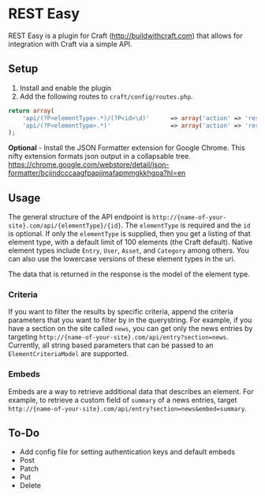REST Easy
=========

REST Easy is a plugin for Craft (http://buildwithcraft.com) that allows for integration with Craft via a simple API.

## Setup
1. Install and enable the plugin
2. Add the following routes to `craft/config/routes.php`.
```php
return array(
    'api/(?P<elementType>.*)/(?P<id>\d)'      => array('action' => 'restEasy/api/request'),
    'api/(?P<elementType>.*)'                 => array('action' => 'restEasy/api/request'),
);
```
**Optional** - Install the JSON Formatter extension for Google Chrome. This nifty extension formats json output in a collapsable tree. https://chrome.google.com/webstore/detail/json-formatter/bcjindcccaagfpapjjmafapmmgkkhgoa?hl=en

## Usage
The general structure of the API endpoint is `http://{name-of-your-site}.com/api/{elementType}/{id}`. The `elementType` is required and the `id` is optional. If only the `elementType` is supplied, then you get a listing of that element type, with a default limit of 100 elements (the Craft default). Native element types include `Entry`, `User`, `Asset`, and `Category` among others. You can also use the lowercase versions of these element types in the uri.

The data that is returned in the response is the model of the element type.

### Criteria

If you want to filter the results by specific criteria, append the criteria parameters that you want to filter by in the querystring. For example, if you have a section on the site called `news`, you can get only the news entries by targeting `http://{name-of-your-site}.com/api/entry?section=news`. Currently, all string based parameters that can be passed to an `ElementCriteriaModel` are supported.

### Embeds
Embeds are a way to retrieve additional data that describes an element. For example, to retrieve a custom field of `summary` of a news entries, target `http://{name-of-your-site}.com/api/entry?section=news&embed=summary`.


## To-Do
* Add config file for setting authentication keys and default embeds
* Post
* Patch
* Put
* Delete
